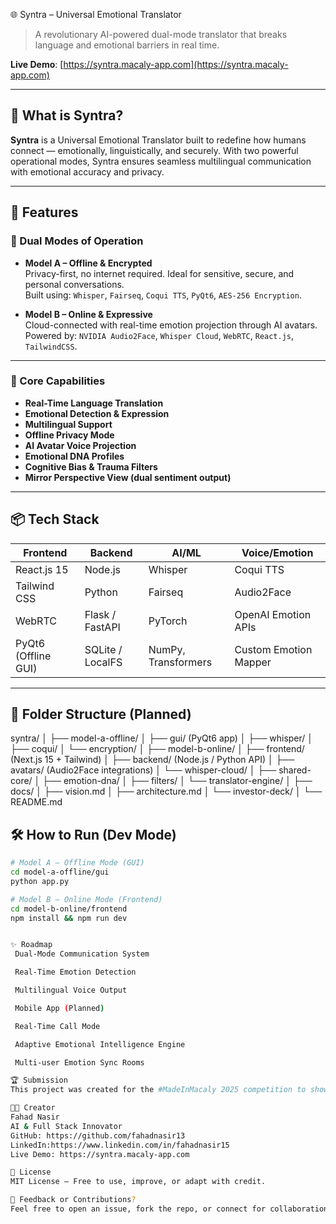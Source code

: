  🌐 Syntra – Universal Emotional Translator

> A revolutionary AI-powered dual-mode translator that breaks language and emotional barriers in real time.

**Live Demo**: [https://syntra.macaly-app.com](https://syntra.macaly-app.com)

---

## 🧠 What is Syntra?

**Syntra** is a Universal Emotional Translator built to redefine how humans connect — emotionally, linguistically, and securely. With two powerful operational modes, Syntra ensures seamless multilingual communication with emotional accuracy and privacy.

---

## 🚀 Features

### 🧭 Dual Modes of Operation
- **Model A – Offline & Encrypted**  
  Privacy-first, no internet required. Ideal for sensitive, secure, and personal conversations.  
  Built using: `Whisper`, `Fairseq`, `Coqui TTS`, `PyQt6`, `AES-256 Encryption`.

- **Model B – Online & Expressive**  
  Cloud-connected with real-time emotion projection through AI avatars.  
  Powered by: `NVIDIA Audio2Face`, `Whisper Cloud`, `WebRTC`, `React.js`, `TailwindCSS`.

---

### 💎 Core Capabilities
- **Real-Time Language Translation**
- **Emotional Detection & Expression**
- **Multilingual Support**
- **Offline Privacy Mode**
- **AI Avatar Voice Projection**
- **Emotional DNA Profiles**
- **Cognitive Bias & Trauma Filters**
- **Mirror Perspective View (dual sentiment output)**

---

## 📦 Tech Stack

| Frontend | Backend | AI/ML | Voice/Emotion |
|----------|---------|--------|----------------|
| React.js 15 | Node.js | Whisper | Coqui TTS |
| Tailwind CSS | Python | Fairseq | Audio2Face |
| WebRTC | Flask / FastAPI | PyTorch | OpenAI Emotion APIs |
| PyQt6 (Offline GUI) | SQLite / LocalFS | NumPy, Transformers | Custom Emotion Mapper |

---

## 📁 Folder Structure (Planned)

syntra/
│
├── model-a-offline/
│ ├── gui/ (PyQt6 app)
│ ├── whisper/
│ ├── coqui/
│ └── encryption/
│
├── model-b-online/
│ ├── frontend/ (Next.js 15 + Tailwind)
│ ├── backend/ (Node.js / Python API)
│ ├── avatars/ (Audio2Face integrations)
│ └── whisper-cloud/
│
├── shared-core/
│ ├── emotion-dna/
│ ├── filters/
│ └── translator-engine/
│
├── docs/
│ ├── vision.md
│ ├── architecture.md
│ └── investor-deck/
│
└── README.md



## 🛠 How to Run (Dev Mode)

```bash
# Model A – Offline Mode (GUI)
cd model-a-offline/gui
python app.py

# Model B – Online Mode (Frontend)
cd model-b-online/frontend
npm install && npm run dev


✨ Roadmap
 Dual-Mode Communication System

 Real-Time Emotion Detection

 Multilingual Voice Output

 Mobile App (Planned)

 Real-Time Call Mode

 Adaptive Emotional Intelligence Engine

 Multi-user Emotion Sync Rooms

🏆 Submission
This project was created for the #MadeInMacaly 2025 competition to showcase the power of emotion-aware AI.

🧑‍💼 Creator
Fahad Nasir
AI & Full Stack Innovator
GitHub: https://github.com/fahadnasir13
LinkedIn:https://www.linkedin.com/in/fahadnasir15
Live Demo: https://syntra.macaly-app.com

📄 License
MIT License — Free to use, improve, or adapt with credit.

💬 Feedback or Contributions?
Feel free to open an issue, fork the repo, or connect for collaboration!
